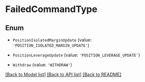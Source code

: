 # FailedCommandType


## Enum

* `PositionIsolatedMarginUpdate` (value: `'POSITION_ISOLATED_MARGIN_UPDATE'`)

* `PositionLeverageUpdate` (value: `'POSITION_LEVERAGE_UPDATE'`)

* `Withdraw` (value: `'WITHDRAW'`)

[[Back to Model list]](../README.md#documentation-for-models) [[Back to API list]](../README.md#documentation-for-api-endpoints) [[Back to README]](../README.md)
